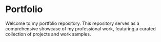 # Portfolio
Welcome to my portfolio repository. This repository serves as a comprehensive showcase of my professional work, featuring a curated collection of projects and work samples.
